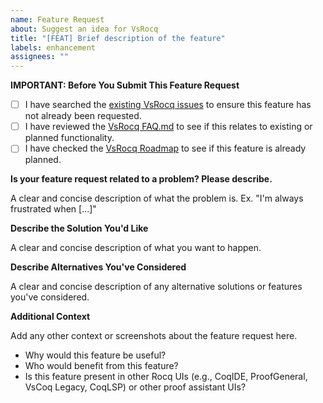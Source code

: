 ```yaml
---
name: Feature Request
about: Suggest an idea for VsRocq
title: "[FEAT] Brief description of the feature"
labels: enhancement
assignees: ""
---
```


**IMPORTANT: Before You Submit This Feature Request**

- [ ] I have searched the [existing VsRocq issues](https://github.com/rocq-prover/vsrocq/issues) to ensure this feature has not already been requested.
- [ ] I have reviewed the [VsRocq FAQ.md](https://github.com/rocq-prover/vsrocq/blob/main/FAQ.md) to see if this relates to existing or planned functionality.
- [ ] I have checked the [VsRocq Roadmap](https://github.com/rocq-prover/vsrocq/wiki/The-VsCoq-VsRocq-roadmap-2024-2025) to see if this feature is already planned.

**Is your feature request related to a problem? Please describe.**

A clear and concise description of what the problem is. Ex. "I'm always frustrated when [...]"

**Describe the Solution You'd Like**

A clear and concise description of what you want to happen.

**Describe Alternatives You've Considered**

A clear and concise description of any alternative solutions or features you've considered.

**Additional Context**

Add any other context or screenshots about the feature request here.

- Why would this feature be useful?
- Who would benefit from this feature?
- Is this feature present in other Rocq UIs (e.g., CoqIDE, ProofGeneral, VsCoq Legacy, CoqLSP) or other proof assistant UIs?
